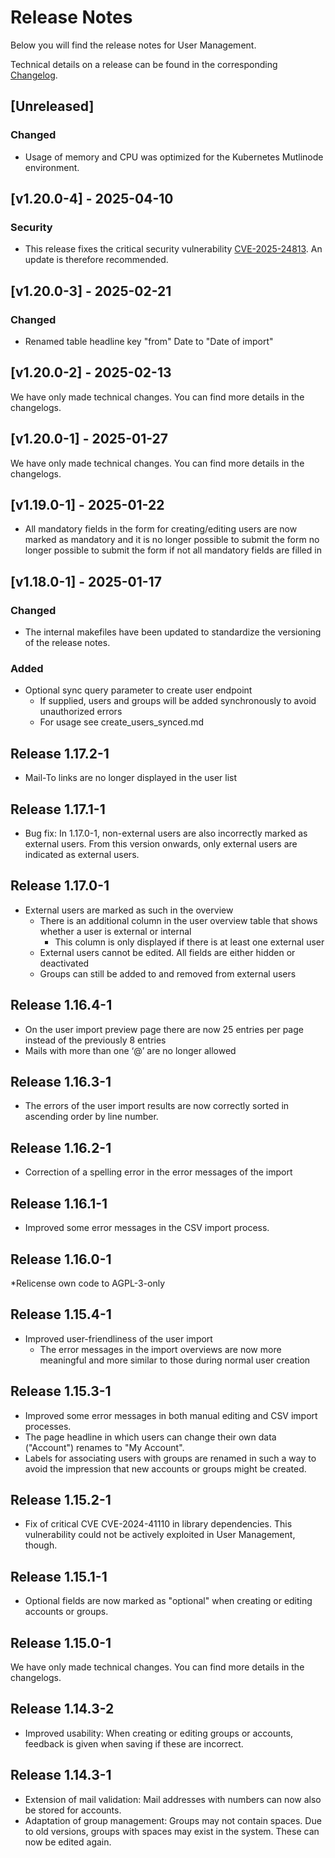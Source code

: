 # Release Notes

Below you will find the release notes for User Management. 

Technical details on a release can be found in the corresponding [Changelog](https://docs.cloudogu.com/en/docs/dogus/usermgt/CHANGELOG/).

## [Unreleased]
### Changed
- Usage of memory and CPU was optimized for the Kubernetes Mutlinode environment.

## [v1.20.0-4] - 2025-04-10
### Security
* This release fixes the critical security vulnerability [CVE-2025-24813](https://nvd.nist.gov/vuln/detail/CVE-2025-24813).
  An update is therefore recommended.

## [v1.20.0-3] - 2025-02-21
### Changed
- Renamed table headline key "from" Date to "Date of import"

## [v1.20.0-2] - 2025-02-13
We have only made technical changes. You can find more details in the changelogs.

## [v1.20.0-1] - 2025-01-27
We have only made technical changes. You can find more details in the changelogs.

## [v1.19.0-1] - 2025-01-22
* All mandatory fields in the form for creating/editing users are now marked as mandatory and it is no longer possible to submit the form
  no longer possible to submit the form if not all mandatory fields are filled in

## [v1.18.0-1] - 2025-01-17
### Changed
* The internal makefiles have been updated to standardize the versioning of the release notes.
### Added
* Optional sync query parameter to create user endpoint
  * If supplied, users and groups will be added synchronously to avoid unauthorized errors
  * For usage see create_users_synced.md

## Release 1.17.2-1
* Mail-To links are no longer displayed in the user list

## Release 1.17.1-1
* Bug fix: In 1.17.0-1, non-external users are also incorrectly marked as external users. From this version onwards, only external users are indicated as external users.

## Release 1.17.0-1
* External users are marked as such in the overview
    * There is an additional column in the user overview table that shows whether a user is external or internal
        * This column is only displayed if there is at least one external user
    * External users cannot be edited. All fields are either hidden or deactivated
    * Groups can still be added to and removed from external users
  
## Release 1.16.4-1
* On the user import preview page there are now 25 entries per page instead of the previously 8 entries
* Mails with more than one ‘@’ are no longer allowed

## Release 1.16.3-1
* The errors of the user import results are now correctly sorted in ascending order by line number.

## Release 1.16.2-1
* Correction of a spelling error in the error messages of the import

## Release 1.16.1-1
* Improved some error messages in the CSV import process.

## Release 1.16.0-1
*Relicense own code to AGPL-3-only

## Release 1.15.4-1
* Improved user-friendliness of the user import
    * The error messages in the import overviews are now more meaningful and more similar to those during normal user creation

## Release 1.15.3-1
* Improved some error messages in both manual editing and CSV import processes.
* The page headline in which users can change their own data ("Account") renames to "My Account".
* Labels for associating users with groups are renamed in such a way to avoid the impression that new accounts or groups might be created.

## Release 1.15.2-1
* Fix of critical CVE CVE-2024-41110 in library dependencies. This vulnerability could not be actively exploited in User Management, though.

## Release 1.15.1-1
* Optional fields are now marked as "optional" when creating or editing accounts or groups.

## Release 1.15.0-1

We have only made technical changes. You can find more details in the changelogs.

## Release 1.14.3-2

* Improved usability: When creating or editing groups or accounts, feedback is given when saving if these are incorrect.

## Release 1.14.3-1

* Extension of mail validation: Mail addresses with numbers can now also be stored for accounts.
* Adaptation of group management: Groups may not contain spaces. Due to old versions, groups with spaces may exist in the system. These can now be edited again.
